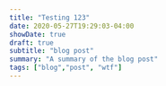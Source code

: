 ```yaml
---
title: "Testing 123"
date: 2020-05-27T19:29:03-04:00
showDate: true
draft: true
subtitle: "blog post"
summary: "A summary of the blog post"
tags: ["blog","post", "wtf"]
---
```


